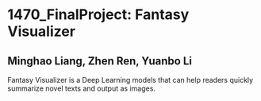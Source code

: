 # 1470_FinalProject: Fantasy Visualizer
## Minghao Liang, Zhen Ren, Yuanbo Li

Fantasy Visualizer is a Deep Learning models that can help readers quickly summarize novel texts and output as images. 

